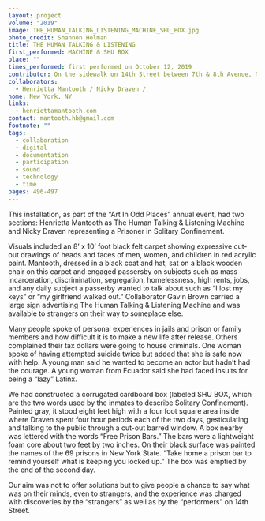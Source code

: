 ```yaml
---
layout: project
volume: "2019"
image: THE_HUMAN_TALKING_LISTENING_MACHINE_SHU_BOX.jpg
photo_credit: Shannon Holman
title: THE HUMAN TALKING & LISTENING
first_performed: MACHINE & SHU BOX
place: ""
times_performed: first performed on October 12, 2019
contributor: On the sidewalk on 14th Street between 7th & 8th Avenue, New York, NY
collaborators:
  - Henrietta Mantooth / Nicky Draven /
home: New York, NY
links:
  - henriettamantooth.com
contact: mantooth.hb@gmail.com
footnote: ""
tags:
  - collaboration
  - digital
  - documentation
  - participation
  - sound
  - technology
  - time
pages: 496-497
---
```


This installation, as part of the “Art In Odd Places” annual event, had two sections: Henrietta Mantooth as The Human Talking & Listening Machine and Nicky Draven representing a Prisoner in Solitary Confinement.

Visuals included an 8’ x 10’ foot black felt carpet showing expressive cut-out drawings of heads and faces of men, women, and children in red acrylic paint. Mantooth, dressed in a black coat and hat, sat on a black wooden chair on this carpet and engaged passersby on subjects such as mass incarceration, discrimination, segregation, homelessness, high rents, jobs, and any daily subject a passerby wanted to talk about such as “I lost my keys” or “my girlfriend walked out.” Collaborator Gavin Brown carried a large sign advertising The Human Talking & Listening Machine and was available to strangers on their way to someplace else.

Many people spoke of personal experiences in jails and prison or family members and how difficult it is to make a new life after release. Others complained their tax dollars were going to house criminals. One woman spoke of having attempted suicide twice but added that she is safe now with help. A young man said he wanted to become an actor but hadn’t had the courage. A young woman from Ecuador said she had faced insults for being a “lazy” Latinx.

We had constructed a corrugated cardboard box (labeled SHU BOX, which are the two words used by the inmates to describe Solitary Confinement). Painted gray, it stood eight feet high with a four foot square area inside where Draven spent four hour periods each of the two days, gesticulating and talking to the public through a cut-out barred window. A box nearby was lettered with the words “Free Prison Bars.” The bars were a lightweight foam core about two feet by two inches. On their black surface was painted the names of the 69 prisons in New York State. “Take home a prison bar to remind yourself what is keeping you locked up.” The box was emptied by the end of the second day.

Our aim was not to offer solutions but to give people a chance to say what was on their minds, even to strangers, and the experience was charged with discoveries by the “strangers” as well as by the “performers” on 14th Street.
